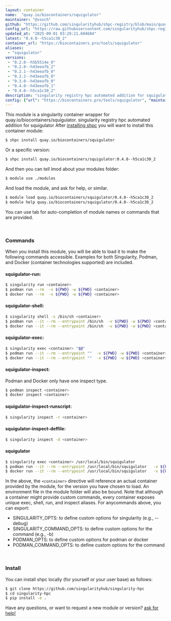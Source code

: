 ```yaml
---
layout: container
name:  "quay.io/biocontainers/squigulator"
maintainer: "@vsoch"
github: "https://github.com/singularityhub/shpc-registry/blob/main/quay.io/biocontainers/squigulator/container.yaml"
config_url: "https://raw.githubusercontent.com/singularityhub/shpc-registry/main/quay.io/biocontainers/squigulator/container.yaml"
updated_at: "2025-09-01 03:28:21.604684"
latest: "0.4.0--h5ca1c30_2"
container_url: "https://biocontainers.pro/tools/squigulator"
aliases:
 - "squigulator"
versions:
 - "0.2.0--h5b5514e_0"
 - "0.2.0--h43eeafb_2"
 - "0.2.1--h43eeafb_0"
 - "0.2.2--h43eeafb_0"
 - "0.3.0--h43eeafb_0"
 - "0.4.0--h43eeafb_1"
 - "0.4.0--h5ca1c30_2"
description: "singularity registry hpc automated addition for squigulator"
config: {"url": "https://biocontainers.pro/tools/squigulator", "maintainer": "@vsoch", "description": "singularity registry hpc automated addition for squigulator", "latest": {"0.4.0--h5ca1c30_2": "sha256:f52a9c8ca957e64f44cc43ee6b1472833ba6dc97fc63bbe577a6bcacc4ab252e"}, "tags": {"0.2.0--h5b5514e_0": "sha256:8b5af8cb0b36a2afb2c9c7d44e3cbdff7415a5dc9b90e353d899b9cfa34b3644", "0.2.0--h43eeafb_2": "sha256:1579d3e0ba087c901c21e06e6257d340fc6e01013bfcee3802680223321bbe98", "0.2.1--h43eeafb_0": "sha256:90c6a3211bd3bfc3ae8c5d7bfa19e5d83f6b79811fafb9d247ed34b2059fe4bb", "0.2.2--h43eeafb_0": "sha256:58ffd2b55bbc2e44a628f58216a2d1ef78f961fa66cc275798971c3ac8d3866d", "0.3.0--h43eeafb_0": "sha256:bc88c6334f21619d7c7bb1723c57ed416d295ed5e8c599ce1d093a5ffcc9e28f", "0.4.0--h43eeafb_1": "sha256:dea4f045fa5ea8746a05dc027dfd86eaa0edc4e04e614c64848a6d28c4c481be", "0.4.0--h5ca1c30_2": "sha256:f52a9c8ca957e64f44cc43ee6b1472833ba6dc97fc63bbe577a6bcacc4ab252e"}, "docker": "quay.io/biocontainers/squigulator", "aliases": {"squigulator": "/usr/local/bin/squigulator"}}
---
```


This module is a singularity container wrapper for quay.io/biocontainers/squigulator.
singularity registry hpc automated addition for squigulator
After [installing shpc](#install) you will want to install this container module:


```bash
$ shpc install quay.io/biocontainers/squigulator
```

Or a specific version:

```bash
$ shpc install quay.io/biocontainers/squigulator:0.4.0--h5ca1c30_2
```

And then you can tell lmod about your modules folder:

```bash
$ module use ./modules
```

And load the module, and ask for help, or similar.

```bash
$ module load quay.io/biocontainers/squigulator/0.4.0--h5ca1c30_2
$ module help quay.io/biocontainers/squigulator/0.4.0--h5ca1c30_2
```

You can use tab for auto-completion of module names or commands that are provided.

<br>

### Commands

When you install this module, you will be able to load it to make the following commands accessible.
Examples for both Singularity, Podman, and Docker (container technologies supported) are included.

#### squigulator-run:

```bash
$ singularity run <container>
$ podman run --rm  -v ${PWD} -w ${PWD} <container>
$ docker run --rm  -v ${PWD} -w ${PWD} <container>
```

#### squigulator-shell:

```bash
$ singularity shell -s /bin/sh <container>
$ podman run --it --rm --entrypoint /bin/sh  -v ${PWD} -w ${PWD} <container>
$ docker run --it --rm --entrypoint /bin/sh  -v ${PWD} -w ${PWD} <container>
```

#### squigulator-exec:

```bash
$ singularity exec <container> "$@"
$ podman run --it --rm --entrypoint ""  -v ${PWD} -w ${PWD} <container> "$@"
$ docker run --it --rm --entrypoint ""  -v ${PWD} -w ${PWD} <container> "$@"
```

#### squigulator-inspect:

Podman and Docker only have one inspect type.

```bash
$ podman inspect <container>
$ docker inspect <container>
```

#### squigulator-inspect-runscript:

```bash
$ singularity inspect -r <container>
```

#### squigulator-inspect-deffile:

```bash
$ singularity inspect -d <container>
```


#### squigulator

```bash
$ singularity exec <container> /usr/local/bin/squigulator
$ podman run --it --rm --entrypoint /usr/local/bin/squigulator   -v ${PWD} -w ${PWD} <container> -c " $@"
$ docker run --it --rm --entrypoint /usr/local/bin/squigulator   -v ${PWD} -w ${PWD} <container> -c " $@"
```



In the above, the `<container>` directive will reference an actual container provided
by the module, for the version you have chosen to load. An environment file in the
module folder will also be bound. Note that although a container
might provide custom commands, every container exposes unique exec, shell, run, and
inspect aliases. For anycommands above, you can export:

 - SINGULARITY_OPTS: to define custom options for singularity (e.g., --debug)
 - SINGULARITY_COMMAND_OPTS: to define custom options for the command (e.g., -b)
 - PODMAN_OPTS: to define custom options for podman or docker
 - PODMAN_COMMAND_OPTS: to define custom options for the command

<br>

### Install

You can install shpc locally (for yourself or your user base) as follows:

```bash
$ git clone https://github.com/singularityhub/singularity-hpc
$ cd singularity-hpc
$ pip install -e .
```

Have any questions, or want to request a new module or version? [ask for help!](https://github.com/singularityhub/singularity-hpc/issues)